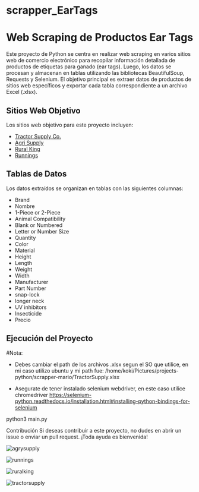 # scrapper_EarTags
# Web Scraping de Productos Ear Tags

Este proyecto de Python se centra en realizar web scraping en varios sitios web de comercio electrónico para recopilar información detallada de productos de etiquetas para ganado (ear tags). Luego, los datos se procesan y almacenan en tablas utilizando las bibliotecas BeautifulSoup, Requests y Selenium. El objetivo principal es extraer datos de productos de sitios web específicos y exportar cada tabla correspondiente a un archivo Excel (.xlsx).

## Sitios Web Objetivo

Los sitios web objetivo para este proyecto incluyen:

- [Tractor Supply Co.](https://www.tractorsupply.com)
- [Agri Supply](https://www.agrisupply.com)
- [Rural King](https://www.ruralking.com)
- [Runnings](https://www.runnings.com)

## Tablas de Datos

Los datos extraídos se organizan en tablas con las siguientes columnas:

- Brand
- Nombre
- 1-Piece or 2-Piece
- Animal Compatibility
- Blank or Numbered
- Letter or Number Size
- Quantity
- Color
- Material
- Height
- Length
- Weight
- Width
- Manufacturer
- Part Number
- snap-lock
- longer neck
- UV inhibitors
- Insecticide
- Precio
## Ejecución del Proyecto

#Nota: 
- Debes cambiar el path de los archivos .xlsx segun el SO que utilice, en mi caso utilizo ubuntu y mi path fue:
/home/koki/Pictures/projects-python/scrapper-mario/TractorSupply.xlsx

- Asegurate de tener instalado selenium webdriver, en este caso utilice chromedriver
https://selenium-python.readthedocs.io/installation.html#installing-python-bindings-for-selenium


python3 main.py

Contribución
Si deseas contribuir a este proyecto, no dudes en abrir un issue o enviar un pull request. ¡Toda ayuda es bienvenida!



![agrysupply](https://github.com/ckoockiy/scrapper_EarTags/assets/58730782/487236fb-d7f3-480e-8f8f-235b5719f155)

![runnings](https://github.com/ckoockiy/scrapper_EarTags/assets/58730782/5254f9cb-2774-4ba7-b7d3-569325e352e0)

![ruralking](https://github.com/ckoockiy/scrapper_EarTags/assets/58730782/246f6919-e8a6-484e-bd07-b5865ba8a6d3)

![tractorsupply](https://github.com/ckoockiy/scrapper_EarTags/assets/58730782/2ec7aa26-0458-45fc-a9b7-2fd1e41f74c9)
